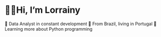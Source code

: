 <h1>👋🏽Hi, I’m Lorrainy</h1>

🧱 Data Analyst in constant development
📍 From Brazil, living in Portugal
🐍 Learning more about Python programming


